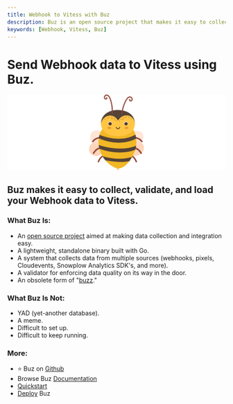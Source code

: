 ```yaml
---
title: Webhook to Vitess with Buz
description: Buz is an open source project that makes it easy to collect, validate, and load Webhook data to Vitess.
keywords: [Webhook, Vitess, Buz]
---
```


# Send Webhook data to Vitess using Buz.

![buzz](../../../static/img/buzz.png)


## Buz makes it easy to collect, validate, and load your Webhook data to Vitess.


### What Buz Is:

- An [open source project](https://github.com/silverton-io/buz) aimed at making data collection and integration easy.
- A lightweight, standalone binary built with Go.
- A system that collects data from multiple sources (webhooks, pixels, Cloudevents, Snowplow Analytics SDK's, and more).
- A validator for enforcing data quality on its way in the door.
- An obsolete form of "[buzz](https://www.merriam-webster.com/dictionary/buzz)."


### What Buz Is Not:

- YAD (yet-another database).
- A meme.
- Difficult to set up.
- Difficult to keep running.


### More:
- ⭐ Buz on [Github](https://github.com/silverton-io/buz)
- Browse Buz [Documentation](/)
- [Quickstart](/examples/quickstart)
- [Deploy](/category/deploying-buz) Buz
